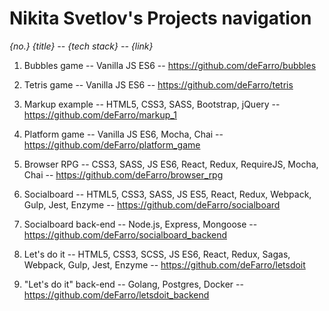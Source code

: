 # Nikita Svetlov's Projects navigation

_{no.} {title} -- {tech stack} -- {link}_

1. Bubbles game -- Vanilla JS ES6 -- https://github.com/deFarro/bubbles

2. Tetris game -- Vanilla JS ES6 -- https://github.com/deFarro/tetris

3. Markup example -- HTML5, CSS3, SASS, Bootstrap, jQuery -- https://github.com/deFarro/markup_1

4. Platform game -- Vanilla JS ES6, Mocha, Chai -- https://github.com/deFarro/platform_game

5. Browser RPG -- CSS3, SASS, JS ES6, React, Redux, RequireJS, Mocha, Chai -- https://github.com/deFarro/browser_rpg

6. Socialboard -- HTML5, CSS3, SASS, JS ES5, React, Redux, Webpack, Gulp, Jest, Enzyme -- https://github.com/deFarro/socialboard

7. Socialboard back-end -- Node.js, Express, Mongoose -- https://github.com/deFarro/socialboard_backend

8. Let's do it -- HTML5, CSS3, SCSS, JS ES6, React, Redux, Sagas, Webpack, Gulp, Jest, Enzyme -- https://github.com/deFarro/letsdoit

9. "Let's do it" back-end -- Golang, Postgres, Docker -- https://github.com/deFarro/letsdoit_backend
